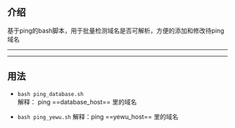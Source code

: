 ## 介绍
基于ping的bash脚本，用于批量检测域名是否可解析，方便的添加和修改待ping域名 

-------------------------------------------
____________

## 用法
- `bash ping_database.sh`	
解释： ping ==database_host== 里的域名

- `bash ping_yewu.sh`
解释：ping ==yewu_host== 里的域名

